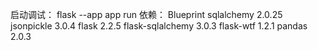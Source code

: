 启动调试： flask --app app run 
依赖：
Blueprint 
sqlalchemy        2.0.25
jsonpickle        3.0.4
flask             2.2.5
flask-sqlalchemy   3.0.3 
flask-wtf      1.2.1
pandas       2.0.3
